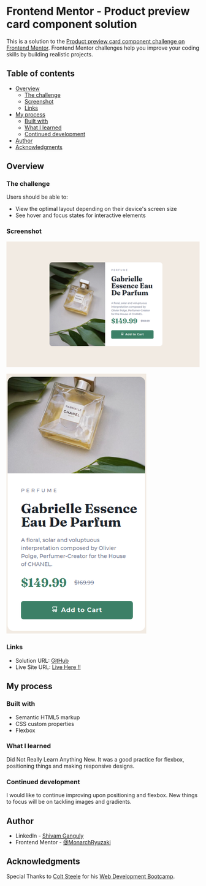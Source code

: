 # Frontend Mentor - Product preview card component solution

This is a solution to the [Product preview card component challenge on Frontend Mentor](https://www.frontendmentor.io/challenges/product-preview-card-component-GO7UmttRfa). Frontend Mentor challenges help you improve your coding skills by building realistic projects.

## Table of contents

- [Overview](#overview)
  - [The challenge](#the-challenge)
  - [Screenshot](#screenshot)
  - [Links](#links)
- [My process](#my-process)
  - [Built with](#built-with)
  - [What I learned](#what-i-learned)
  - [Continued development](#continued-development)
- [Author](#author)
- [Acknowledgments](#acknowledgments)

## Overview

### The challenge

Users should be able to:

- View the optimal layout depending on their device's screen size
- See hover and focus states for interactive elements

### Screenshot

![1695304726504](image/README/1695304726504.png)

![1695304737153](image/README/1695304737153.png)

### Links

- Solution URL: [GitHub](https://github.com/MonarchRyuzaki/Product-Preview-Card-Component)
- Live Site URL: [Live Here !!](https://monarchryuzaki.github.io/Product-Preview-Card-Component//)

## My process

### Built with

- Semantic HTML5 markup
- CSS custom properties
- Flexbox

### What I learned

Did Not Really Learn Anything New. It was a good practice for flexbox, positioning things and making responsive designs.

### Continued development

I would like to continue improving upon positioning and flexbox. New things to focus will be on tackling images and gradients.

## Author

* LinkedIn - [Shivam Ganguly](https://www.linkedin.com/in/shivam-ganguly-357b90255/)
* Frontend Mentor - [@MonarchRyuzaki](https://www.frontendmentor.io/profile/MonarchRyuzaki)

## Acknowledgments

Special Thanks to [Colt Steele](https://www.udemy.com/user/coltsteele/) for his [Web Development Bootcamp](https://www.udemy.com/course/the-web-developer-bootcamp/).
